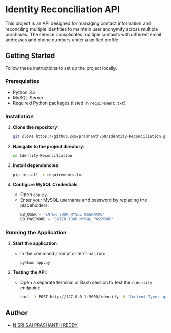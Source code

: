 # Identity Reconciliation API

This project is an API designed for managing contact information and reconciling multiple identities to maintain user anonymity across multiple purchases. The service consolidates multiple contacts with different email addresses and phone numbers under a unified profile.

## Getting Started

Follow these instructions to set up the project locally.

### Prerequisites

- Python 3.x
- MySQL Server
- Required Python packages (listed in `requirement.txt`)

### Installation

1. **Clone the repository**:
    ```bash
    git clone https://github.com/prashanth759/Identity-Reconciliation.git
    ```
   
2. **Navigate to the project directory**:
    ```bash
    cd Identity-Reconciliation
    ```
   
3. **Install dependencies**:
    ```bash
    pip install -r requirements.txt
    ```

4. **Configure MySQL Credentials**:
   - Open `app.py`.
   - Enter your MySQL username and password by replacing the placeholders:
     ```python
     DB_USER = 'ENTER YOUR MYSQL USERNAME'
     DB_PASSWORD = 'ENTER YOUR MYSQL PASSWORD'
     ```

### Running the Application

1. **Start the application**:
   - In the command prompt or terminal, run:
     ```bash
     python app.py
     ```

2. **Testing the API**:
   - Open a separate terminal or Bash session to test the `/identify` endpoint:
     ```bash
     curl -X POST http://127.0.0.1:5000/identify -H "Content-Type: application/json" -d '{"email": "srisaiprashanthreddy@gmail.com", "phoneNumber": "9381735282"}'
     ```

## Author

- [N SRI SAI PRASHANTH REDDY](https://github.com/prashanth759)
